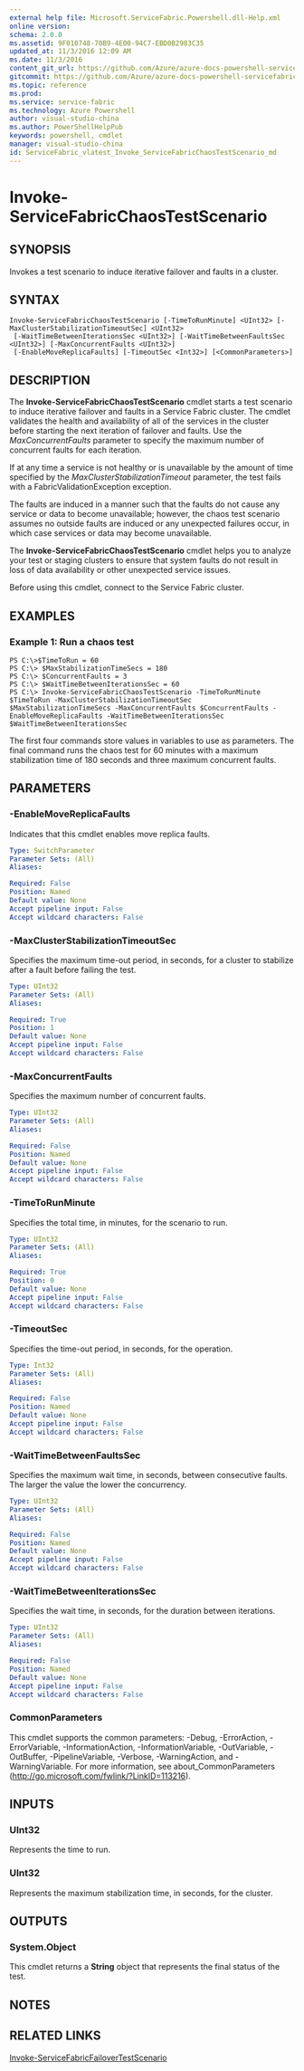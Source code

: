 ```yaml
---
external help file: Microsoft.ServiceFabric.Powershell.dll-Help.xml
online version:
schema: 2.0.0
ms.assetid: 9F010748-70B9-4E00-94C7-EBD0B2983C35
updated_at: 11/3/2016 12:09 AM
ms.date: 11/3/2016
content_git_url: https://github.com/Azure/azure-docs-powershell-servicefabric/blob/live/Service-Fabric-cmdlets/ServiceFabric/vlatest/Invoke-ServiceFabricChaosTestScenario.md
gitcommit: https://github.com/Azure/azure-docs-powershell-servicefabric/blob/1ee1eb862e0b78a20a656aad5e958efd0f11f85c/Service-Fabric-cmdlets/ServiceFabric/vlatest/Invoke-ServiceFabricChaosTestScenario.md
ms.topic: reference
ms.prod: 
ms.service: service-fabric
ms.technology: Azure Powershell
author: visual-studio-china
ms.author: PowerShellHelpPub
keywords: powershell, cmdlet
manager: visual-studio-china
id: ServiceFabric_vlatest_Invoke_ServiceFabricChaosTestScenario_md
---
```


# Invoke-ServiceFabricChaosTestScenario

## SYNOPSIS
Invokes a test scenario to induce iterative failover and faults in a cluster.

## SYNTAX

```
Invoke-ServiceFabricChaosTestScenario [-TimeToRunMinute] <UInt32> [-MaxClusterStabilizationTimeoutSec] <UInt32>
 [-WaitTimeBetweenIterationsSec <UInt32>] [-WaitTimeBetweenFaultsSec <UInt32>] [-MaxConcurrentFaults <UInt32>]
 [-EnableMoveReplicaFaults] [-TimeoutSec <Int32>] [<CommonParameters>]
```

## DESCRIPTION
The **Invoke-ServiceFabricChaosTestScenario** cmdlet starts a test scenario to induce iterative failover and faults in a Service Fabric cluster.
The cmdlet validates the health and availability of all of the services in the cluster before starting the next iteration of failover and faults.
Use the *MaxConcurrentFaults* parameter to specify the maximum number of concurrent faults for each iteration.

If at any time a service is not healthy or is unavailable by the amount of time specified by the *MaxClusterStabilizationTimeout* parameter, the test fails with a FabricValidationException exception.

The faults are induced in a manner such that the faults do not cause any service or data to become unavailable; however, the chaos test scenario assumes no outside faults are induced or any unexpected failures occur, in which case services or data may become unavailable.

The **Invoke-ServiceFabricChaosTestScenario** cmdlet helps you to analyze your test or staging clusters to ensure that system faults do not result in loss of data availability or other unexpected service issues.

Before using this cmdlet, connect to the Service Fabric cluster.

## EXAMPLES

### Example 1: Run a chaos test
```
PS C:\>$TimeToRun = 60
PS C:\> $MaxStabilizationTimeSecs = 180
PS C:\> $ConcurrentFaults = 3
PS C:\> $WaitTimeBetweenIterationsSec = 60
PS C:\> Invoke-ServiceFabricChaosTestScenario -TimeToRunMinute $TimeToRun -MaxClusterStabilizationTimeoutSec $MaxStabilizationTimeSecs -MaxConcurrentFaults $ConcurrentFaults -EnableMoveReplicaFaults -WaitTimeBetweenIterationsSec $WaitTimeBetweenIterationsSec
```

The first four commands store values in variables to use as parameters.
The final command runs the chaos test for 60 minutes with a maximum stabilization time of 180 seconds and three maximum concurrent faults.

## PARAMETERS

### -EnableMoveReplicaFaults
Indicates that this cmdlet enables move replica faults.

```yaml
Type: SwitchParameter
Parameter Sets: (All)
Aliases:

Required: False
Position: Named
Default value: None
Accept pipeline input: False
Accept wildcard characters: False
```

### -MaxClusterStabilizationTimeoutSec
Specifies the maximum time-out period, in seconds, for a cluster to stabilize after a fault before failing the test.

```yaml
Type: UInt32
Parameter Sets: (All)
Aliases:

Required: True
Position: 1
Default value: None
Accept pipeline input: False
Accept wildcard characters: False
```

### -MaxConcurrentFaults
Specifies the maximum number of concurrent faults.

```yaml
Type: UInt32
Parameter Sets: (All)
Aliases:

Required: False
Position: Named
Default value: None
Accept pipeline input: False
Accept wildcard characters: False
```

### -TimeToRunMinute
Specifies the total time, in minutes, for the scenario to run.

```yaml
Type: UInt32
Parameter Sets: (All)
Aliases:

Required: True
Position: 0
Default value: None
Accept pipeline input: False
Accept wildcard characters: False
```

### -TimeoutSec
Specifies the time-out period, in seconds, for the operation.

```yaml
Type: Int32
Parameter Sets: (All)
Aliases:

Required: False
Position: Named
Default value: None
Accept pipeline input: False
Accept wildcard characters: False
```

### -WaitTimeBetweenFaultsSec
Specifies the maximum wait time, in seconds, between consecutive faults.
The larger the value the lower the concurrency.

```yaml
Type: UInt32
Parameter Sets: (All)
Aliases:

Required: False
Position: Named
Default value: None
Accept pipeline input: False
Accept wildcard characters: False
```

### -WaitTimeBetweenIterationsSec
Specifies the wait time, in seconds, for the duration between iterations.

```yaml
Type: UInt32
Parameter Sets: (All)
Aliases:

Required: False
Position: Named
Default value: None
Accept pipeline input: False
Accept wildcard characters: False
```

### CommonParameters
This cmdlet supports the common parameters: -Debug, -ErrorAction, -ErrorVariable, -InformationAction, -InformationVariable, -OutVariable, -OutBuffer, -PipelineVariable, -Verbose, -WarningAction, and -WarningVariable. For more information, see about_CommonParameters (http://go.microsoft.com/fwlink/?LinkID=113216).

## INPUTS

### UInt32
Represents the time to run.

### UInt32
Represents the maximum stabilization time, in seconds, for the cluster.

## OUTPUTS

### System.Object
This cmdlet returns a **String** object that represents the final status of the test.

## NOTES

## RELATED LINKS

[Invoke-ServiceFabricFailoverTestScenario](xref:ServiceFabric/vlatest/Invoke-ServiceFabricFailoverTestScenario.md)
